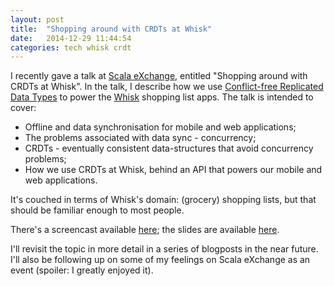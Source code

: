 ```yaml
---
layout: post
title:  "Shopping around with CRDTs at Whisk"
date:   2014-12-29 11:44:54
categories: tech whisk crdt
---
```


I recently gave a talk at [Scala eXchange][scala-exchange], entitled "Shopping around with CRDTs at Whisk". In the talk, I describe how we use [Conflict-free Replicated Data Types][crdt-wiki] to power the [Whisk][whisk] shopping list apps. The talk is intended to cover:

* Offline and data synchronisation for mobile and web applications;
* The problems associated with data sync - concurrency;
* CRDTs - eventually consistent data-structures that avoid concurrency problems;
* How we use CRDTs at Whisk, behind an API that powers our mobile and web applications. 

It's couched in terms of Whisk's domain: (grocery) shopping lists, but that should be familiar enough to most people.

There's a screencast available [here][talk-skillscast]; the slides are available [here][talk-slides]. 

I'll revisit the topic in more detail in a series of blogposts in the near future. I'll also be following up on some of my feelings on Scala eXchange as an event (spoiler: I greatly enjoyed it).

[whisk]:           https://whisk.com
[crdt-wiki]:       http://en.wikipedia.org/wiki/Conflict-free_replicated_data_type
[scala-exchange]:  https://skillsmatter.com/conferences/1948-scala-exchange-2014
[talk-skillscast]: https://skillsmatter.com/skillscasts/5838-shopping-around-with-crdts-at-whisk
[talk-slides]:     http://www.slideshare.net/junglebarry/shopping-around-with-crdts-at-whisk